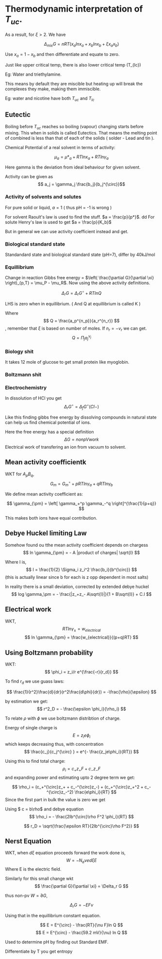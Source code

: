 # Thermodynamic interpretation of $T_{uc}$.

As a result, for $\xi > 2$. We have 

$$ \Delta_{mix}G = nRT(x_alnx_a + x_blnx_b + \xi x_ax_b) $$

Use $x_a = 1 - x_b$ and then differentiate and equate to zero.

Just like upper critical temp, there is also lower critical temp (T_{lc})

Eg: Water and triethylamine.

This means by default they are miscible but heating up will break the complexes 
they make, making them immiscible.

Eg: water and nicotine have both $T_{uc}$ and $T_{lc}$

## Eutectic

Boiling before $T_{uc}$ reaches so boiling (vapour) changing starts before mixing.
This when in solids is called Eutectics. That means the melting point of combined is less than
that of each of the solids ( solder - Lead and tin ).

Chemical Potential of a real solvent in terms of activity:

$$ \mu_a = \mu*_a + RTlnx_a + RTln\gamma_a$$

Here gamma is the deviation from ideal behaviour for given solvent.

Activity can be given as
$$ a_j = \gamma_j \frac{b_j}{b_j^{\circ}}$$

### Activity of solvents and solutes

For pure solid or liquid, $a = 1$ ( thus pH = -1 is wrong )

For solvent Raoult's law is used to find the stuff. $a = \frac{p}{p*}$.
dd
For solute Henry's law is used to get $a = \frac{p}{K_b}$

But in general we can use activity coefficient instead and get.

### Biological standard state

Standandard state and biological standard state (pH=7), differ by 40kJ/mol

### Equillibrium

Change in reaction Gibbs free energy = $\left( \frac{\partial G}{\partial \xi} \right)_{p,T} = \mu_P - \mu_R$. Now using the above activity definitions.

$$ \Delta_r G = \Delta_r G^{\circ} + RT ln Q$$

LHS is zero when in equillibrium. ( And Q at equillibrium is called K )

Where $$ Q = \frac{a_p^{n_p}}{a_r^{n_r}} $$, remember that $\xi$ is based on number of moles. If $n_r = - v_r$ we can get. $$ Q = \Pi_j a_j^{\nu_j} $$

### Biology shit

It takes 12 mole of glucose to get small protein like myoglobin.

### Boltzmann shit


### Electrochemistry

In dissolution of HCl you get
$$ \Delta_r G^{\circ} =  \Delta_f G^{\circ} (Cl-) $$

Like this finding gibbs free energy by dissolving compounds in natural
state can help us find chemical potential of ions.

Here the free energy has a special definition
$$ \Delta G = non pV work $$
Electrical work of transfering an ion from vacuum to solvent.

## Mean activity coefficientk

WKT for $A_pB_q$,
$$ G_m = G_m^{\circ} + pRT ln \gamma_a + qRT ln \gamma_b $$

We define mean activity coefficient as:

$$ \gamma_{\pm} = \left[ \gamma_+^p \gamma_-^q \right]^{\frac{1}{p+q}} $$

This makes both ions have equal contribution.

## Debye Huckel limiting Law

Somehow found ou tthe mean activity coefficient depends on chargess
$$ ln \gamma_{\pm} = - A |product of charges| \sqrt{I} $$

Where I is,
$$ I = \frac{1}{2} \Sigma_i z_i^2 \frac{b_i}{b^{\circ}}  $$
(this is actually linear since b for each is z opp dependent in most salts)

In reality there is a small deviation, corrected by extended debye huckel 
$$ log \gamma_\pm = - \frac{|z_+z_- A\sqrt{I}|}{1 + B\sqrt{I}} + C.I $$

## Electrical work

WKT,
$$ RT ln \gamma_{\pm} = w_{electrical}  $$
$$ ln \gamma_{\pm} = \frac{w_{electrical}}{(p+q)RT}  $$

## Using Boltzmann probability

WKT: 
$$ \phi_i = z_i/r e^{\frac{-r}{r_d}} $$

To find $r_d$ we use guass laws:

$$ \frac{1}{r^2}\frac{d}{dr}(r^2\frac{d\phi}{dr}) = -\frac{\rho}{\epsilon} $$

by estimation we get:
$$ r^2_D = - \frac{\epsilon \phi_i}{\rho_i} $$

To relate $\rho$ with $\phi$ we use boltzmann distribtion of charge.

Energy of single charge is 
$$ E = z_i e\phi_i $$
which keeps decreasing thus, with concentration
$$ \frac{c_j}{c_j^{\circ} } = e^{- \frac{z_je\phi_i}{RT}} $$

Using this to find total charge:
$$ \rho_i = c_+z_+F + c_-z_-F $$
and expanding power and estimating upto 2 degree term we get:

$$ \rho_i = (c_+^{\circ}z_+ + c_-^{\circ}z_-) +  (c_+^{\circ}z_+^2 + c_-^{\circ}z_-^2) \frac{e\phi_i}{RT}  $$
Since the first part in bulk the value is zero we get

Using $ c = b\rho$ and debye equation
$$ \rho_i = - \frac{2Ib^{\circ}\rho F^2 \phi_i}{RT} $$

$$ r_D = \sqrt{\frac{\epsilon RT}{2Ib^{\circ}\rho F^2}} $$

## Nerst Equation

WKT, when $d\xi$ equation proceeds forward the work done is,
$$ W = - N_a\nu ed\xi E$$
Where E is the electric field.

Similarly for this small change wkt
$$ \frac{\partial G}{\partial \xi} = \Delta_r G $$

thus non-pv $W = \partial G$,

$$ \Delta_r G = - EF\nu  $$

Using that in the equillibrium constant equation.

$$ E = E^{\circ} - \frac{RT}{\nu F}ln Q $$
$$ E = E^{\circ} - \frac{59.2 mV}{\nu} ln Q $$

Used to determine pH by finding out Standard EMF.

Differentiate by T you get entropy